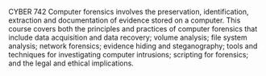 CYBER 742
Computer forensics involves the preservation, identification, extraction and documentation of evidence stored on a computer. This course covers both the principles and practices of computer forensics that include data acquisition and data recovery; volume analysis; file system analysis; network forensics; evidence hiding and steganography; tools and techniques for investigating computer intrusions; scripting for forensics; and the legal and ethical implications.
